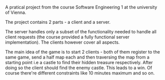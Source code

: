 A pratical project from the course Software Engineering 1 at the university of Vienna. 

The project contains 2 parts - a client and a server.

The server handles only a subset of the functionality needed to handle all client requests (the course provided a fully functional server implementation). The clients however cover all aspects. 

The main idea of the game is to start 2 clients - both of them register to the same game, send a half map each and then traversing the map from a starting point i.e a castle to find their hidden treasure respectively.
After doing so the client should find the enemy castle. This leads to a win. Of course there're different constraints like 10 minutes maximum and so on.
